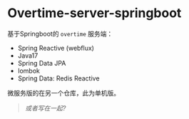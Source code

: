 # Overtime-server-springboot

基于Springboot的 `overtime` 服务端：
- Spring Reactive (webflux) 
- Java17
- Spring Data JPA
- lombok
- Spring Data: Redis Reactive


微服务版的在另一个仓库，此为单机版。

> *或者写在一起?*



